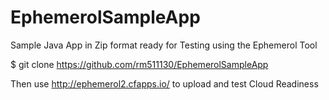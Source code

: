 # EphemerolSampleApp

Sample Java App in Zip format ready for Testing using the Ephemerol Tool

$ git clone https://github.com/rm511130/EphemerolSampleApp

Then use http://ephemerol2.cfapps.io/ to upload and test Cloud Readiness

